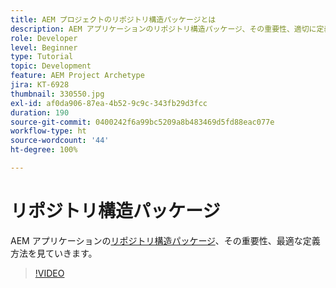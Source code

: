 ```yaml
---
title: AEM プロジェクトのリポジトリ構造パッケージとは
description: AEM アプリケーションのリポジトリ構造パッケージ、その重要性、適切に定義する方法を確認します。
role: Developer
level: Beginner
type: Tutorial
topic: Development
feature: AEM Project Archetype
jira: KT-6928
thumbnail: 330550.jpg
exl-id: af0da906-87ea-4b52-9c9c-343fb29d3fcc
duration: 190
source-git-commit: 0400242f6a99bc5209a8b483469d5fd88eac077e
workflow-type: ht
source-wordcount: '44'
ht-degree: 100%

---
```


# リポジトリ構造パッケージ

AEM アプリケーションの[リポジトリ構造パッケージ](https://experienceleague.adobe.com/docs/experience-manager-cloud-service/implementing/developing/repository-structure-package.html?lang=ja)、その重要性、最適な定義方法を見ていきます。

>[!VIDEO](https://video.tv.adobe.com/v/330550?quality=12&learn=on)
